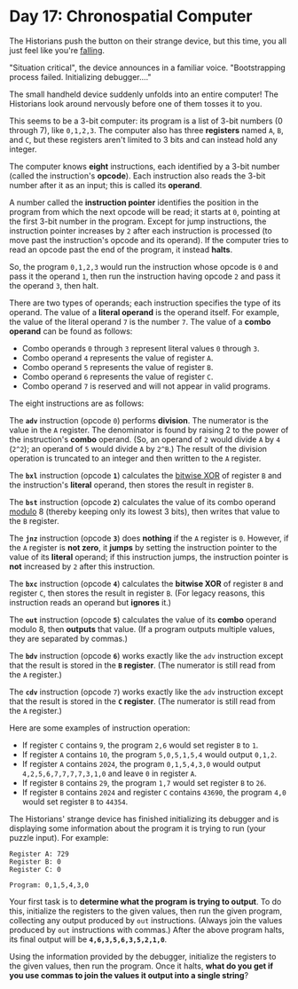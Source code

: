 # Day 17: Chronospatial Computer

The Historians push the button on their strange device, but this time, you all just feel like you're [falling](https://adventofcode.com/2018/day/6).

"Situation critical", the device announces in a familiar voice. "Bootstrapping process failed. Initializing debugger...."

The small handheld device suddenly unfolds into an entire computer! The Historians look around nervously before one of them tosses it to you.

This seems to be a 3-bit computer: its program is a list of 3-bit numbers (0 through 7), like `0,1,2,3`. The computer also has three **registers** named `A`, `B`, and `C`, but these registers aren't limited to 3 bits and can instead hold any integer.

The computer knows **eight** instructions, each identified by a 3-bit number (called the instruction's **opcode**). Each instruction also reads the 3-bit number after it as an input; this is called its **operand**.

A number called the **instruction pointer** identifies the position in the program from which the next opcode will be read; it starts at `0`, pointing at the first 3-bit number in the program. Except for jump instructions, the instruction pointer increases by `2` after each instruction is processed (to move past the instruction's opcode and its operand). If the computer tries to read an opcode past the end of the program, it instead **halts**.

So, the program `0,1,2,3` would run the instruction whose opcode is `0` and pass it the operand `1`, then run the instruction having opcode `2` and pass it the operand `3`, then halt.

There are two types of operands; each instruction specifies the type of its operand. The value of a **literal operand** is the operand itself. For example, the value of the literal operand `7` is the number `7`. The value of a **combo operand** can be found as follows:

- Combo operands `0` through `3` represent literal values `0` through `3`.
- Combo operand `4` represents the value of register `A`.
- Combo operand `5` represents the value of register `B`.
- Combo operand `6` represents the value of register `C`.
- Combo operand `7` is reserved and will not appear in valid programs.

The eight instructions are as follows:

The **`adv`** instruction (opcode `0`) performs **division**. The numerator is the value in the `A` register. The denominator is found by raising 2 to the power of the instruction's **combo** operand. (So, an operand of `2` would divide `A` by `4` (`2^2`); an operand of `5` would divide `A` by `2^B`.) The result of the division operation is truncated to an integer and then written to the `A` register.

The **`bxl`** instruction (opcode **`1`**) calculates the [bitwise XOR](https://en.wikipedia.org/wiki/Bitwise_operation#XOR) of register `B` and the instruction's **literal** operand, then stores the result in register `B`.

The **`bst`** instruction (opcode **`2`**) calculates the value of its combo operand [modulo](https://en.wikipedia.org/wiki/Modulo) 8 (thereby keeping only its lowest 3 bits), then writes that value to the `B` register.

The **`jnz`** instruction (opcode **`3`**) does **nothing** if the `A` register is `0`. However, if the `A` register is **not zero**, it **jumps** by setting the instruction pointer to the value of its **literal** operand; if this instruction jumps, the instruction pointer is **not** increased by `2` after this instruction.

The **`bxc`** instruction (opcode **`4`**) calculates the **bitwise XOR** of register `B` and register `C`, then stores the result in register `B`. (For legacy reasons, this instruction reads an operand but **ignores** it.)

The **`out`** instruction (opcode **`5`**) calculates the value of its **combo** operand modulo 8, then **outputs** that value. (If a program outputs multiple values, they are separated by commas.)

The **`bdv`** instruction (opcode **`6`**) works exactly like the `adv` instruction except that the result is stored in the **`B` register**. (The numerator is still read from the `A` register.)

The **`cdv`** instruction (opcode `7`) works exactly like the `adv` instruction except that the result is stored in the **`C` register**. (The numerator is still read from the `A` register.)

Here are some examples of instruction operation:

- If register `C` contains `9`, the program `2,6` would set register `B` to `1`.
- If register `A` contains `10`, the program `5,0,5,1,5,4` would output `0,1,2`.
- If register `A` contains `2024`, the program `0,1,5,4,3,0` would output `4,2,5,6,7,7,7,7,3,1,0` and leave `0` in register `A`.
- If register `B` contains `29`, the program `1,7` would set register `B` to `26`.
- If register `B` contains `2024` and register `C` contains `43690`, the program `4,0` would set register `B` to `44354`.

The Historians' strange device has finished initializing its debugger and is displaying some information about the program it is trying to run (your puzzle input). For example:

``` text
Register A: 729
Register B: 0
Register C: 0

Program: 0,1,5,4,3,0
```

Your first task is to **determine what the program is trying to output**. To do this, initialize the registers to the given values, then run the given program, collecting any output produced by `out` instructions. (Always join the values produced by `out` instructions with commas.) After the above program halts, its final output will be **`4,6,3,5,6,3,5,2,1,0`**.

Using the information provided by the debugger, initialize the registers to the given values, then run the program. Once it halts, **what do you get if you use commas to join the values it output into a single string**?
